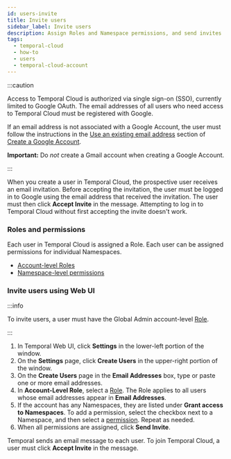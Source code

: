 ```yaml
---
id: users-invite
title: Invite users
sidebar_label: Invite users
description: Assign Roles and Namespace permissions, and send invites
tags:
  - temporal-cloud
  - how-to
  - users
  - temporal-cloud-account
---
```


:::caution

Access to Temporal Cloud is authorized via single sign-on (SSO), currently limited to Google OAuth.
The email addresses of all users who need access to Temporal Cloud must be registered with Google.

If an email address is not associated with a Google Account, the user must follow the instructions in the [Use an existing email address](https://support.google.com/accounts/answer/27441?hl=en#existingemail) section of [Create a Google Account](https://support.google.com/accounts/answer/27441).

**Important:** Do _not_ create a Gmail account when creating a Google Account.

:::

When you create a user in Temporal Cloud, the prospective user receives an email invitation.
Before accepting the invitation, the user must be logged in to Google using the email address that received the invitation.
The user must then click **Accept Invite** in the message.
Attempting to log in to Temporal Cloud without first accepting the invite doesn't work.

### Roles and permissions

Each user in Temporal Cloud is assigned a Role.
Each user can be assigned permissions for individual Namespaces.

- [Account-level Roles](/cloud/#account-level-roles)
- [Namespace-level permissions](/cloud/#namespace-level-permissions)

<!--- How to invite users in Temporal Cloud using Web UI --->

### Invite users using Web UI

:::info

To invite users, a user must have the Global Admin account-level [Role](/cloud/#account-level-roles).

:::

1. In Temporal Web UI, click **Settings** in the lower-left portion of the window.
1. On the **Settings** page, click **Create Users** in the upper-right portion of the window.
1. On the **Create Users** page in the **Email Addresses** box, type or paste one or more email addresses.
1. In **Account-Level Role**, select a [Role](/cloud/#account-level-roles).
   The Role applies to all users whose email addresses appear in **Email Addresses**.
1. If the account has any Namespaces, they are listed under **Grant access to Namespaces**.
   To add a permission, select the checkbox next to a Namespace, and then select a [permission](/cloud/#namespace-level-permissions).
   Repeat as needed.
1. When all permissions are assigned, click **Send Invite**.

Temporal sends an email message to each user.
To join Temporal Cloud, a user must click **Accept Invite** in the message.
